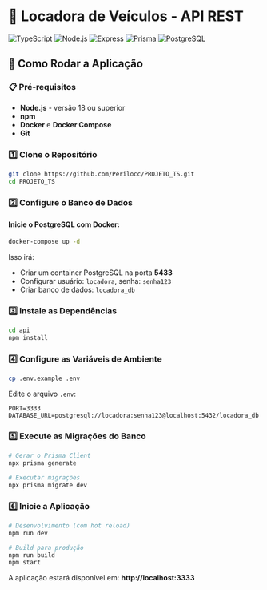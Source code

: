 # 🚗 Locadora de Veículos - API REST

[![TypeScript](https://img.shields.io/badge/TypeScript-5.9.3-blue.svg)](https://www.typescriptlang.org/)
[![Node.js](https://img.shields.io/badge/Node.js-22.x-green.svg)](https://nodejs.org/)
[![Express](https://img.shields.io/badge/Express-5.1.0-lightgrey.svg)](https://expressjs.com/)
[![Prisma](https://img.shields.io/badge/Prisma-6.16.3-2D3748.svg)](https://www.prisma.io/)
[![PostgreSQL](https://img.shields.io/badge/PostgreSQL-15-316192.svg)](https://www.postgresql.org/)

## 🚀 Como Rodar a Aplicação

### 📋 Pré-requisitos

- **Node.js** - versão 18 ou superior
- **npm**
- **Docker** e **Docker Compose**
- **Git**

### 1️⃣ **Clone o Repositório**

```bash
git clone https://github.com/Perilocc/PROJETO_TS.git
cd PROJETO_TS
```
### 2️⃣ **Configure o Banco de Dados**

#### Inicie o PostgreSQL com Docker:

```bash
docker-compose up -d
```

Isso irá:

- Criar um container PostgreSQL na porta **5433**
- Configurar usuário: `locadora`, senha: `senha123`
- Criar banco de dados: `locadora_db`

### 3️⃣ **Instale as Dependências**

```bash
cd api
npm install
```

### 4️⃣ **Configure as Variáveis de Ambiente**

```bash
cp .env.example .env
```

Edite o arquivo `.env`:
```env
PORT=3333
DATABASE_URL=postgresql://locadora:senha123@localhost:5432/locadora_db
```

### 5️⃣ **Execute as Migrações do Banco**

```bash
# Gerar o Prisma Client
npx prisma generate

# Executar migrações
npx prisma migrate dev
```

### 6️⃣ **Inicie a Aplicação**

```bash
# Desenvolvimento (com hot reload)
npm run dev

# Build para produção
npm run build
npm start
```

A aplicação estará disponível em: **http://localhost:3333**